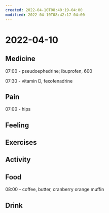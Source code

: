 ```yaml
---
created: 2022-04-10T08:40:19-04:00
modified: 2022-04-10T08:42:17-04:00
---
```


# 2022-04-10

## Medicine

07:00 - pseudoephedrine; ibuprofen, 600

07:30 - vitamin D, fexofenadrine


## Pain

07:00 - hips


## Feeling


## Exercises


## Activity


## Food

08:00 - coffee, butter, cranberry orange muffin

## Drink
